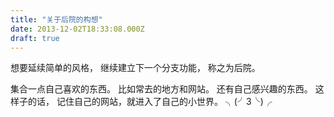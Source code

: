 ```yaml
---
title: "关于后院的构想"
date: 2013-12-02T18:33:08.000Z
draft: true
---
```

想要延续简单的风格，
继续建立下一个分支功能，
称之为后院。


集合一点自己喜欢的东西。
比如常去的地方和网站。
还有自己感兴趣的东西。
这样子的话，
记住自己的网站，就进入了自己的小世界。
╮(╯3╰)╭